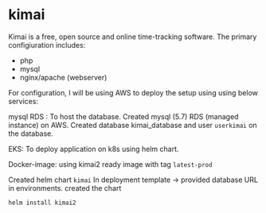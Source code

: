 # kimai

Kimai is a free, open source and online time-tracking software. The primary configiuration includes:
- php 
- mysql
- nginx/apache (webserver)

For configuration, I will be using AWS to deploy the setup using using below services:

mysql RDS : To host the database.
Created mysql (5.7) RDS (managed instance) on AWS.
Created database kimai_database and user `userkimai` on the database.

EKS: To deploy application on k8s using helm chart.

Docker-image: using kimai2 ready image with tag `latest-prod`

Created helm chart `kimai`
In deployment template -> provided database URL in environments. 
created the chart

`helm install kimai2`

